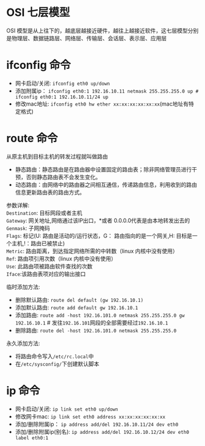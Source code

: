 # OSI 七层模型 
OSI 模型是从上往下的，越底层越接近硬件，越往上越接近软件，这七层模型分别是物理层、数据链路层、网络层、传输层、会话层、表示层、应用层  


# ifconfig 命令
- 网卡启动/关闭: `ifconfig eth0 up/down` 
- 添加附属ip： `ifconfig eth0:1 192.16.10.11 netmask 255.255.255.0 up # ifconfig eth0:1 192.16.10.11/24 up ` 
- 修改mac地址: `ifconfig eth0 hw ether xx:xx:xx:xx:xx:xx`(mac地址有特定格式) 

# route 命令 
从原主机到目标主机的转发过程就叫做路由   
- 静态路由：静态路由是在路由器中设置固定的路由表；除非网络管理员进行干预，否则静态路由表不会发生变化。
- 动态路由：由网络中的路由器之间相互通信，传递路由信息，利用收到的路由信息更新路由表的路由方式。

参数详解:  
`Destination`: 目标网段或者主机    
`Gateway`: 网关地址,网络通过该IP出口，*或者 0.0.0.0代表是由本地转发出去的   
`Genmask`: 子网掩码   
`Flags`: 标记(U: 路由是活动的/运行状态，G： 路由指向的是一个网关,H: 目标是一个主机,!：路由已被禁止)   
`Metric`: 路由距离，到达指定网络所需的中转数（linux 内核中没有使用）  
`Ref`: 路由项引用次数（linux 内核中没有使用）  
`Use`: 此路由项被路由软件查找的次数  
`Iface`:该路由表项对应的输出接口  

临时添加方法:  
- 删除默认路由: `route del default (gw 192.16.10.1)` 
- 添加默认路由: `route add default gw 192.16.10.1` 
- 添加路由: `route add -host 192.16.101.0 netmask 255.255.255.0 gw 192.16.10.1` # 发往`192.16.101`网段的全部需要经过`192.16.10.1`
- 删除路由: `route del -host 192.16.101.0 netmask 255.255.255.0`

永久添加方法:  
- 将路由命令写入`/etc/rc.local`中  
- 在`/etc/sysconfig/`下创建默认脚本 

# ip 命令 
- 网卡启动/关闭: `ip link set eth0 up/down` 
- 修改网卡mac: `ip link set eth0 address xx:xx:xx:xx:xx:xx`
- 添加/删除附属ip： `ip address add/del 192.16.10.11/24 dev eth0`
- 添加/删除附属ip(别名): `ip address add/del 192.16.10.12/24 dev eth0 label eth0:1`  

